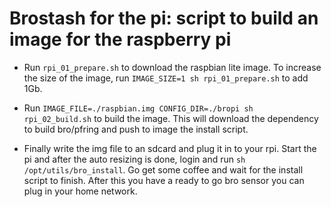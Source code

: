 # Brostash for the pi: script to build an image for the raspberry pi

* Run `rpi_01_prepare.sh` to download the raspbian lite image. To increase the size of the image, run `IMAGE_SIZE=1 sh rpi_01_prepare.sh` to add 1Gb.

* Run `IMAGE_FILE=./raspbian.img CONFIG_DIR=./bropi sh rpi_02_build.sh` to build the image. This will download the dependency to build bro/pfring and push to image the install script.

* Finally write the img file to an sdcard and plug it in to your rpi. Start the pi and after the auto resizing is done, login and run `sh /opt/utils/bro_install`. Go get some coffee and wait for the install script to finish. After this you have a ready to go bro sensor you can plug in your home network.
